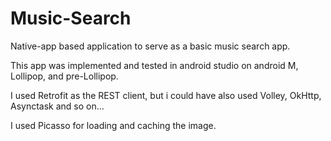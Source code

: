 # Music-Search

Native-app based application to serve as a basic music search app.

This app was implemented and tested in android studio on android M, Lollipop, and pre-Lollipop.

I used Retrofit as the REST client, but i could have also used Volley, OkHttp, Asynctask and so on...

I used Picasso for loading and caching the image.


